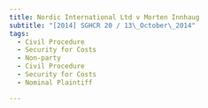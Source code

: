 ```yaml
---
title: Nordic International Ltd v Morten Innhaug
subtitle: "[2014] SGHCR 20 / 13\_October\_2014"
tags:
  - Civil Procedure
  - Security for Costs
  - Non-party
  - Civil Procedure
  - Security for Costs
  - Nominal Plaintiff

---
```


